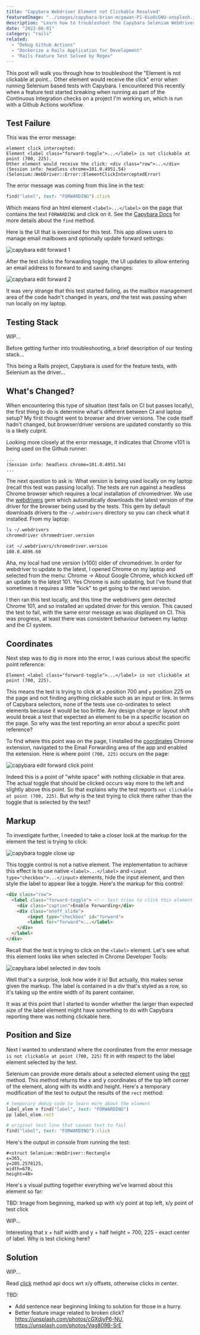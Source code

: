 ```yaml
---
title: "Capybara Webdriver Element not Clickable Resolved"
featuredImage: "../images/capybara-brian-mcgowan-P1-6ioOcGNU-unsplash.jpg"
description: "Learn how to troubleshoot the Capybara Selenium Webdriver error: element not clickable at point."
date: "2022-08-01"
category: "rails"
related:
  - "Debug Github Actions"
  - "Dockerize a Rails Application for Development"
  - "Rails Feature Test Solved by Regex"
---
```


This post will walk you through how to troubleshoot the "Element is not clickable at point... Other element would receive the click" error when running Selenium based tests with Capybara. I encountered this recently when a feature test started breaking when running as part of the Continuous Integration checks on a project I'm working on, which is run with a Github Actions workflow.

## Test Failure

This was the error message:

```
element click intercepted:
Element <label class="forward-toggle">...</label> is not clickable at point (700, 225).
Other element would receive the click: <div class="row">...</div>
(Session info: headless chrome=101.0.4951.54)
(Selenium::WebDriver::Error::ElementClickInterceptedError)
```

The error message was coming from this line in the test:

```ruby
find("label", text: "FORWARDING").click
```

Which means find an html element `<label>...</label>` on the page that contains the text `FORWARDING` and click on it. See the [Capybara Docs](https://rubydoc.info/github/teamcapybara/capybara/master/Capybara/Node/Finders#find-instance_method) for more details about the `find` method.

Here is the UI that is exercised for this test. This app allows users to manage email mailboxes and optionally update forward settings:

![capybara edit forward 1](../images/capybara-edit-forward-1.png "capybara edit forward 1")

After the test clicks the forwarding toggle, the UI updates to allow entering an email address to forward to and saving changes:

![capybara edit forward 2](../images/capybara-edit-forward-2.png "capybara edit forward 2")

It was very strange that this test started failing, as the mailbox management area of the code hadn't changed in years, *and* the test was passing when run locally on my laptop.

## Testing Stack

WIP...

Before getting further into troubleshooting, a brief description of our testing stack...

This being a Rails project, Capybara is used for the feature tests, with Selenium as the driver...

## What's Changed?

When encountering this type of situation (test fails on CI but passes locally), the first thing to do is determine what's different between CI and laptop setup? My first thought went to browser and driver versions. The code itself hadn't changed, but browser/driver versions are updated constantly so this is a likely culprit.

Looking more closely at the error message, it indicates that Chrome v101 is being used on the Github runner:

```
...
(Session info: headless chrome=101.0.4951.54)
...
```

The next question to ask is: What version is being used locally on my laptop (recall this test was passing locally). The tests are run against a headless Chrome browser which requires a local installation of chromedriver. We use the [webdrivers](https://github.com/titusfortner/webdrivers/) gem which automatically downloads the latest version of the driver for the browser being used by the tests. This gem by default downloads drivers to the `~/.webdrivers` directory so you can check what it installed. From my laptop:

```bash
ls ~/.webdrivers
chromedriver chromedriver.version

cat ~/.webdrivers/chromedriver.version
100.0.4896.60
```

Aha, my local had one version (v100) older of chromedriver. In order for webdriver to update to the latest, I opened Chrome on my laptop and selected from the menu: Chrome -> About Google Chrome, which kicked off an update to the latest 101. Yes Chrome is auto updating, but I've found that sometimes it requires a little "kick" to get going to the next version.

I then ran this test locally, and this time the webdrivers gem detected Chrome 101, and so installed an updated driver for this version. This caused the test to fail, with the same error message as was displayed on CI. This was progress, at least there was consistent behaviour between my laptop and the CI system.

## Coordinates

Next step was to dig in more into the error, I was curious about the specific point reference:

```
Element <label class="forward-toggle">...</label> is not clickable at point (700, 225).
```

This means the test is trying to click at `x` position 700 and `y` position 225 on the page and not finding anything clickable such as an input or link. In terms of Capybara selectors, none of the tests use co-ordinates to select elements because it would be too brittle. Any design change or layout shift would break a test that expected an element to be in a specific location on the page. So why was the test reporting an error about a specific point reference?

To find where this point was on the page, I installed the [coordinates](https://chrome.google.com/webstore/detail/coordinates/bpflbjmbfccblbhlcmlgkajdpoiepmkd) Chrome extension, navigated to the Email Forwarding area of the app and enabled the extension. Here is where point `(700, 225)` occurs on the page:

![capybara edit forward click point](../images/capybara-edit-forward-click-point.png "capybara edit forward click point")

Indeed this is a point of "white space" with nothing clickable in that area. The actual toggle that should be clicked occurs way more to the left and slightly above this point. So that explains why the test reports `not clickable at point (700, 225)`. But *why* is the test trying to click there rather than the toggle that is selected by the test?

## Markup

To investigate further, I needed to take a closer look at the markup for the element the test is trying to click:

![capybara toggle close up](../images/capybara-toggle-close-up.png "capybara toggle close up")

This toggle control is not a native element. The implementation to achieve this effect is to use native `<label>...</label>` and `<input type="checkbox">...</input>` elements, hide the input element, and then style the label to appear like a toggle. Here's the markup for this control:

```html
<div class="row">
  <label class="forward-toggle"> <!-- test tries to click this element -->
    <div class="caption">Enable Forwarding</div>
    <div class="onoff_slide">
        <input type="checkbox" id="forward">
        <label for="forward">...</label>
    </div>
  </label>
</div>
```

Recall that the test is trying to click on the `<label>` element. Let's see what this element looks like when selected in Chrome Developer Tools:

![capybara label selected in dev tools](../images/capybara-label-selected-in-dev-tools.png "capybara label selected in dev tools")

Well that's a surprise, look how wide it is! But actually, this makes sense given the markup. The label is contained in a div that's styled as a row, so it's taking up the entire width of its parent container.

It was at this point that I started to wonder whether the larger than expected size of the label element might have something to do with Capybara reporting there was nothing clickable here.
## Position and Size

Next I wanted to understand where the coordinates from the error message `is not clickable at point (700, 225)` fit in with respect to the label element selected by the test.

Selenium can provide more details about a selected element using the [rect](https://rubydoc.info/github/teamcapybara/capybara/master/Capybara/Node/Element#rect-instance_method) method. This method returns the x and y coordinates of the top left corner of the element, along with its width and height. Here's a temporary modification of the test to output the results of the `rect` method:

```ruby
# temporary debug code to learn more about the element
label_elem = find("label", text: "FORWARDING")
pp label_elem.rect

# original test line that causes test to fail
find("label", text: "FORWARDING").click
```

Here's the output in console from running the test:

```
#<struct Selenium::WebDriver::Rectangle
x=365,
y=205.2578125,
width=670,
height=40>
```

Here's a visual putting together everything we've learned about this element so far:

TBD: Image from beginning, marked up with x/y point at top left, x/y point of test click

WIP...

Interesting that x + half width and y + half height = 700, 225 - exact center of label. Why is test clicking here?

## Solution

WIP...

Read [click](https://rubydoc.info/github/teamcapybara/capybara/master/Capybara/Node/Element#click-instance_method) method api docs wrt x/y offsets, otherwise clicks in center.


TBD:
* Add sentence near beginning linking to solution for those in a hurry.
* Better feature image related to broken click? https://unsplash.com/photos/cGXdjyP6-NU, https://unsplash.com/photos/Vqg809B-SrE
